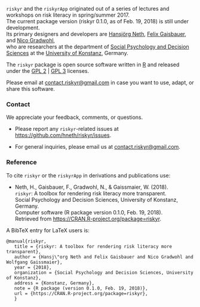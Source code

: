

`riskyr` and the `riskyrApp` originated out of a series of lectures and workshops on risk literacy in spring/summer 2017.   
The current package version (riskyr 0.1.0, as of Feb. 19, 2018) is still under development.  
Its primary designers and developers are [Hansjörg Neth](https://www.spds.uni-konstanz.de/hans-neth), [Felix Gaisbauer](https://www.spds.uni-konstanz.de/felix-gaisbauer), and [Nico Gradwohl](https://www.spds.uni-konstanz.de/nico-gradwohl),   
who are researchers at the department of [Social Psychology and Decision Sciences](https://www.spds.uni-konstanz.de) at the [University of Konstanz](https://www.uni-konstanz.de/en/), Germany.

The `riskyr` package is open source software written in [R](https://www.r-project.org/) and released under the [GPL 2](https://tldrlegal.com/license/gnu-general-public-license-v2) | [GPL 3](https://tldrlegal.com/license/gnu-general-public-license-v3-(gpl-3)) licenses.

Please email at <contact.riskyr@gmail.com> in case you want to use, adapt, or share this software.


### Contact

We appreciate your feedback, comments, or questions.

-   Please report any `riskyr`-related issues at <https://github.com/hneth/riskyr/issues>.

-   For general inquiries, please email us at <contact.riskyr@gmail.com>.


### Reference

To cite `riskyr` or the `riskyrApp` in derivations and publications use:

-    Neth, H., Gaisbauer, F., Gradwohl, N., & Gaissmaier, W. (2018).  
    `riskyr`: A toolbox for rendering risk literacy more transparent.  
    Social Psychology and Decision Sciences, University of Konstanz, Germany.  
    Computer software (R package version 0.1.0, Feb. 19, 2018).  
    Retrieved from <https://CRAN.R-project.org/package=riskyr>.

A BibTeX entry for LaTeX users is:


    @manual{riskyr,
       title = {riskyr: A toolbox for rendering risk literacy more transparent},
       author = {Hansj\"org Neth and Felix Gaisbauer and Nico Gradwohl and Wolfgang Gaissmaier},
       year = {2018},
       organization = {Social Psychology and Decision Sciences, University of Konstanz},
       address = {Konstanz, Germany},
       note = {R package (version 0.1.0, Feb. 19, 2018)},
       url = {https://CRAN.R-project.org/package=riskyr},
       }  
      
